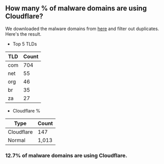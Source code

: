 ## How many % of malware domains are using Cloudflare?


We downloaded the malware domains from [here](https://urlhaus.abuse.ch) and filter out duplicates.
Here's the result.


[//]: # (start replacement)


- Top 5 TLDs

| TLD | Count |
| --- | --- |
| com | 704 |
| net | 55 |
| org | 46 |
| br | 35 |
| za | 27 |


- Cloudflare %

| Type | Count |
| --- | --- |
| Cloudflare | 147 |
| Normal | 1,013 |


### 12.7% of malware domains are using Cloudflare.